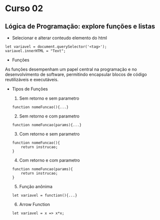 # Curso 02

## Lógica de Programação: explore funções e listas

- Selecionar e alterar conteudo elemento do html

~~~
let variavel = document.querySelector('<tag>');
variavel.innerHTML = "Text";
~~~

- Funções

As funções desempenham um papel central na programação e no desenvolvimento de software, permitindo encapsular blocos de código reutilizáveis e executáveis. 

- Tipos de Funções

    1. Sem retorno e sem parametro

    ~~~
    function nomeFuncao(){...}
    ~~~

    2. Sem retorno e com parametro

    ~~~
    function nomeFuncao(params){...}
    ~~~

    3. Com retorno e sem parametro

    ~~~
    function nomeFuncao(){
        return instrucao;
    }
    ~~~

    4. Com retorno e com parametro

    ~~~
    function nomeFuncao(params){
        return instrucao;
    }
    ~~~

    5. Função anônima

    ~~~
    let variavel = function(){...}
    ~~~

    6. Arrow Function

    ~~~
    let variavel = x => x*x;
    ~~~